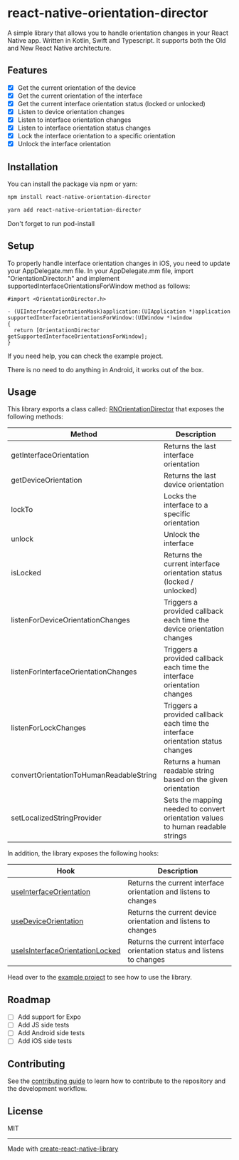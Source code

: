 # react-native-orientation-director

A simple library that allows you to handle orientation changes in your React Native app.
Written in Kotlin, Swift and Typescript. It supports both the Old and New React Native architecture.

## Features

- [x] Get the current orientation of the device
- [x] Get the current orientation of the interface
- [x] Get the current interface orientation status (locked or unlocked)
- [x] Listen to device orientation changes
- [x] Listen to interface orientation changes
- [x] Listen to interface orientation status changes
- [x] Lock the interface orientation to a specific orientation
- [x] Unlock the interface orientation

## Installation

You can install the package via npm or yarn:

```sh
npm install react-native-orientation-director
```
```sh
yarn add react-native-orientation-director
```

Don't forget to run pod-install

## Setup

To properly handle interface orientation changes in iOS, you need to update your AppDelegate.mm file.
In your AppDelegate.mm file, import "OrientationDirector.h" and implement supportedInterfaceOrientationsForWindow method as follows:

```objc
#import <OrientationDirector.h>

- (UIInterfaceOrientationMask)application:(UIApplication *)application supportedInterfaceOrientationsForWindow:(UIWindow *)window
{
  return [OrientationDirector getSupportedInterfaceOrientationsForWindow];
}
```

If you need help, you can check the example project.

There is no need to do anything in Android, it works out of the box.

## Usage

This library exports a class called: [RNOrientationDirector](https://github.com/gladiuscode/react-native-orientation-director/blob/main/src/RNOrientationDirector.ts) that exposes the following methods:

| Method                                  | Description                                                                     |
|-----------------------------------------|---------------------------------------------------------------------------------|
| getInterfaceOrientation                 | Returns the last interface orientation                                          |
| getDeviceOrientation                    | Returns the last device orientation                                             |
| lockTo                                  | Locks the interface to a specific orientation                                   |
| unlock                                  | Unlock the interface                                                            |
| isLocked                                | Returns the current interface orientation status (locked / unlocked)            |
| listenForDeviceOrientationChanges       | Triggers a provided callback each time the device orientation changes           |
| listenForInterfaceOrientationChanges    | Triggers a provided callback each time the interface orientation changes        |
| listenForLockChanges                    | Triggers a provided callback each time the interface orientation status changes |
| convertOrientationToHumanReadableString | Returns a human readable string based on the given orientation                  |
| setLocalizedStringProvider              | Sets the mapping needed to convert orientation values to human readable strings |

In addition, the library exposes the following hooks:

| Hook                                                                                                                                                            | Description                                                             |
|-----------------------------------------------------------------------------------------------------------------------------------------------------------------|-------------------------------------------------------------------------|
| [useInterfaceOrientation](https://github.com/gladiuscode/react-native-orientation-director/blob/main/src/hooks/useInterfaceOrientation.hook.ts)                 | Returns the current interface orientation and listens to changes        |
| [useDeviceOrientation](https://github.com/gladiuscode/react-native-orientation-director/blob/main/src/hooks/useDeviceOrientation.hook.ts)                       | Returns the current device orientation and listens to changes           |
| [useIsInterfaceOrientationLocked](https://github.com/gladiuscode/react-native-orientation-director/blob/main/src/hooks/useIsInterfaceOrientationLocked.hook.ts) | Returns the current interface orientation status and listens to changes |

Head over to the [example project](example) to see how to use the library.

## Roadmap

- [ ] Add support for Expo
- [ ] Add JS side tests
- [ ] Add Android side tests
- [ ] Add iOS side tests

## Contributing

See the [contributing guide](CONTRIBUTING.md) to learn how to contribute to the repository and the development workflow.

## License

MIT

---

Made with [create-react-native-library](https://github.com/callstack/react-native-builder-bob)
